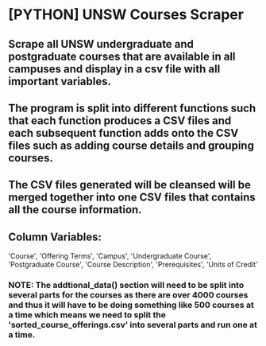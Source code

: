 # [PYTHON] UNSW Courses Scraper

## Scrape all UNSW undergraduate and postgraduate courses that are available in all campuses and display in a csv file with all important variables.

## The program is split into different functions such that each function produces a CSV files and each subsequent function adds onto the CSV files such as adding course details and grouping courses.

## The CSV files generated will be cleansed will be merged together into one CSV files that contains all the course information.

## Column Variables: 
'Course', 'Offering Terms', 'Campus', 'Undergraduate Course', 'Postgraduate Course', 'Course Description', 'Prerequisites', 'Units of Credit'

### NOTE: The addtional_data() section will need to be split into several parts for the courses as there are over 4000 courses and thus it will have to be doing something like 500 courses at a time which means we need to split the 'sorted_course_offerings.csv' into several parts and run one at a time. 
